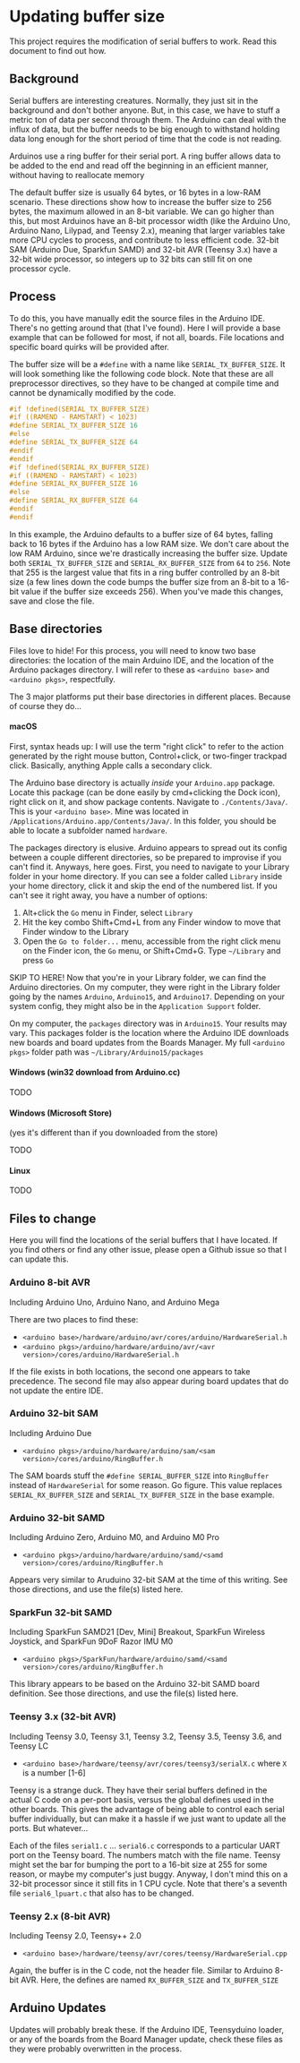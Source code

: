 Updating buffer size
========

This project requires the modification of serial buffers to work.  Read this document to find out how.

## Background

Serial buffers are interesting creatures.  Normally, they just sit in the background and don't bother anyone.  But, in this case, we have to stuff a metric ton of data per second through them.  The Arduino can deal with the influx of data, but the buffer needs to be big enough to withstand holding data long enough for the short period of time that the code is not reading.

Arduinos use a ring buffer for their serial port.  A ring buffer allows data to be added to the end and read off the beginning in an efficient manner, without having to reallocate memory

The default buffer size is usually 64 bytes, or 16 bytes in a low-RAM scenario.  These directions show how to increase the buffer size to 256 bytes, the maximum allowed in an 8-bit variable.  We can go higher than this, but most Arduinos have an 8-bit processor width (like the Arduino Uno, Arduino Nano, Lilypad, and Teensy 2.x), meaning that larger variables take more CPU cycles to process, and contribute to less efficient code.  32-bit SAM (Arduino Due, Sparkfun SAMD) and 32-bit AVR (Teensy 3.x) have a 32-bit wide processor, so integers up to 32 bits can still fit on one processor cycle.

## Process

To do this, you have manually edit the source files in the Arduino IDE.  There's no getting around that (that I've found).  Here I will provide a base example that can be followed for most, if not all, boards.  File locations and specific board quirks will be provided after.

The buffer size will be a `#define` with a name like `SERIAL_TX_BUFFER_SIZE`.  It will look something like the following code block.  Note that these are all preprocessor directives, so they have to be changed at compile time and cannot be dynamically modified by the code.

``` C
#if !defined(SERIAL_TX_BUFFER_SIZE)
#if ((RAMEND - RAMSTART) < 1023)
#define SERIAL_TX_BUFFER_SIZE 16
#else
#define SERIAL_TX_BUFFER_SIZE 64
#endif
#endif
#if !defined(SERIAL_RX_BUFFER_SIZE)
#if ((RAMEND - RAMSTART) < 1023)
#define SERIAL_RX_BUFFER_SIZE 16
#else
#define SERIAL_RX_BUFFER_SIZE 64
#endif
#endif
```

In this example, the Arduino defaults to a buffer size of 64 bytes, falling back to 16 bytes if the Arduino has a low RAM size.  We don't care about the low RAM Arduino, since we're drastically increasing the buffer size.  Update both `SERIAL_TX_BUFFER_SIZE` and `SERIAL_RX_BUFFER_SIZE` from `64` to `256`.  Note that 255 is the largest value that fits in a ring buffer controlled by an 8-bit size (a few lines down the code bumps the buffer size from an 8-bit to a 16-bit value if the buffer size exceeds 256).  When you've made this changes, save and close the file.

## Base directories

Files love to hide!  For this process, you will need to know two base directories: the location of the main Arduino IDE, and the location of the Arduino packages directory.  I will refer to these as `<arduino base>` and `<arduino pkgs>`, respectfully.

The 3 major platforms put their base directories in different places.  Because of course they do...

#### macOS

First, syntax heads up: I will use the term "right click" to refer to the action generated by the right mouse button, Control+click, or two-finger trackpad click.  Basically, anything Apple calls a secondary click.

The Arduino base directory is actually _inside_ your `Arduino.app` package.  Locate this package (can be done easily by cmd+clicking the Dock icon), right click on it, and show package contents.  Navigate to `./Contents/Java/`.  This is your `<arduino base>`.  Mine was located in `/Applications/Arduino.app/Contents/Java/`.  In this folder, you should be able to locate a subfolder named `hardware`.

The packages directory is elusive.  Arduino appears to spread out its config between a couple different directories, so be prepared to improvise if you can't find it.  Anyways, here goes.  First, you need to navigate to your Library folder in your home directory.  If you can see a folder called `Library` inside your home directory, click it and skip the end of the numbered list.  If you can't see it right away, you have a number of options:

1. Alt+click the `Go` menu in Finder, select `Library`
2. Hit the key combo Shift+Cmd+L from any Finder window to move that Finder window to the Library
3. Open the `Go to folder...` menu, accessible from the right click menu on the Finder icon, the `Go` menu, or Shift+Cmd+G.  Type `~/Library` and press `Go`

SKIP TO HERE!  Now that you're in your Library folder, we can find the Arduino directories.  On my computer, they were right in the Library folder going by the names `Arduino`, `Arduino15`, and `Arduino17`.  Depending on your system config, they might also be in the `Application Support` folder.

On my computer, the `packages` directory was in `Arduino15`.  Your results may vary.  This packages folder is the location where the Arduino IDE downloads new boards and board updates from the Boards Manager.  My full `<arduino pkgs>` folder path was `~/Library/Arduino15/packages`

#### Windows (win32 download from Arduino.cc)

TODO

#### Windows (Microsoft Store)

(yes it's different than if you downloaded from the store)

TODO

#### Linux

TODO

## Files to change

Here you will find the locations of the serial buffers that I have located.  If you find others or find any other issue, please open a Github issue so that I can update this.

### Arduino 8-bit AVR

Including Arduino Uno, Arduino Nano, and Arduino Mega

There are two places to find these:

 - `<arduino base>/hardware/arduino/avr/cores/arduino/HardwareSerial.h`
 - `<arduino pkgs>/arduino/hardware/arduino/avr/<avr version>/cores/arduino/HardwareSerial.h`

If the file exists in both locations, the second one appears to take precedence.  The second file may also appear during board updates that do not update the entire IDE.

### Arduino 32-bit SAM

Including Arduino Due

 - `<arduino pkgs>/arduino/hardware/arduino/sam/<sam version>/cores/arduino/RingBuffer.h`

The SAM boards stuff the `#define SERIAL_BUFFER_SIZE` into `RingBuffer` instead of `HardwareSerial` for some reason.  Go figure.  This value replaces `SERIAL_RX_BUFFER_SIZE` and `SERIAL_TX_BUFFER_SIZE` in the base example.

### Arduino 32-bit SAMD

Including Arduino Zero, Arduino M0, and Arduino M0 Pro

 - `<arduino pkgs>/arduino/hardware/arduino/samd/<samd version>/cores/arduino/RingBuffer.h`

Appears very similar to Aruduino 32-bit SAM at the time of this writing.  See those directions, and use the file(s) listed here.

### SparkFun 32-bit SAMD

Including SparkFun SAMD21 [Dev, Mini] Breakout, SparkFun Wireless Joystick, and SparkFun 9DoF Razor IMU M0

 - `<arduino pkgs>/SparkFun/hardware/arduino/samd/<samd version>/cores/arduino/RingBuffer.h`

This library appears to be based on the Arduino 32-bit SAMD board definition.  See those directions, and use the file(s) listed here.

### Teensy 3.x (32-bit AVR)

Including Teensy 3.0, Teensy 3.1, Teensy 3.2, Teensy 3.5, Teensy 3.6, and Teensy LC

 - `<arduino base>/hardware/teensy/avr/cores/teensy3/serialX.c` where `X` is a number [1-6]

Teensy is a strange duck.  They have their serial buffers defined in the actual C code on a per-port basis, versus the global defines used in the other boards.  This gives the advantage of being able to control each serial buffer individually, but can make it a hassle if we just want to update all the ports.  But whatever...

Each of the files `serial1.c` ... `serial6.c` corresponds to a particular UART port on the Teensy board.  The numbers match with the file name.  Teensy might set the bar for bumping the port to a 16-bit size at 255 for some reason, or maybe my computer's just buggy.  Anyway, I don't mind this on a 32-bit processor since it still fits in 1 CPU cycle.  Note that there's a seventh file `serial6_lpuart.c` that also has to be changed.

### Teensy 2.x (8-bit AVR)

Including Teensy 2.0, Teensy++ 2.0

 - `<arduino base>/hardware/teensy/avr/cores/teensy/HardwareSerial.cpp`

Again, the buffer is in the C code, not the header file.  Similar to Arduino 8-bit AVR.  Here, the defines are named `RX_BUFFER_SIZE` and `TX_BUFFER_SIZE`

## Arduino Updates

Updates will probably break these.  If the Arduino IDE, Teensyduino loader, or any of the boards from the Board Manager update, check these files as they were probably overwritten in the process.